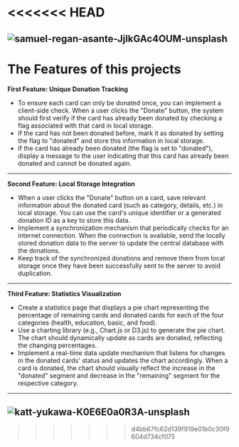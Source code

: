 <<<<<<< HEAD
=======
![samuel-regan-asante-JjlkGAc4OUM-unsplash](https://github.com/programming-hero-web-course-4/b8a8-donation-campaign-jakirhasanrony/assets/99494672/0859e8b0-94ed-4b0d-b175-b068455af916)
---
# The Features of this projects
**First Feature: Unique Donation Tracking**

* To ensure each card can only be donated once, you can implement a client-side check. When a user clicks the "Donate" button, the system should first verify if the card has already been donated by checking a flag associated with that card in local storage.
* If the card has not been donated before, mark it as donated by setting the flag to "donated" and store this information in local storage.
* If the card has already been donated (the flag is set to "donated"), display a message to the user indicating that this card has already been donated and cannot be donated again.
---
**Second Feature: Local Storage Integration**
* When a user clicks the "Donate" button on a card, save relevant information about the donated card (such as category, details, etc.) in local storage. You can use the card's unique identifier or a generated donation ID as a key to store this data.
* Implement a synchronization mechanism that periodically checks for an internet connection. When the connection is available, send the locally stored donation data to the server to update the central database with the donations.
* Keep track of the synchronized donations and remove them from local storage once they have been successfully sent to the server to avoid duplication.
--- 
**Third Feature: Statistics Visualization**
* Create a statistics page that displays a pie chart representing the percentage of remaining cards and donated cards for each of the four categories (health, education, basic, and food).
* Use a charting library (e.g., Chart.js or D3.js) to generate the pie chart. The chart should dynamically update as cards are donated, reflecting the changing percentages.
* Implement a real-time data update mechanism that listens for changes in the donated cards' status and updates the chart accordingly. When a card is donated, the chart should visually reflect the increase in the "donated" segment and decrease in the "remaining" segment for the respective category.
---
![katt-yukawa-K0E6E0a0R3A-unsplash](https://github.com/programming-hero-web-course-4/b8a8-donation-campaign-jakirhasanrony/assets/99494672/d47fad27-3305-4b2c-878f-cf19ed22d587)
---
>>>>>>> d4bb67fc62d139f919e01b0c30f9604d734cf075
